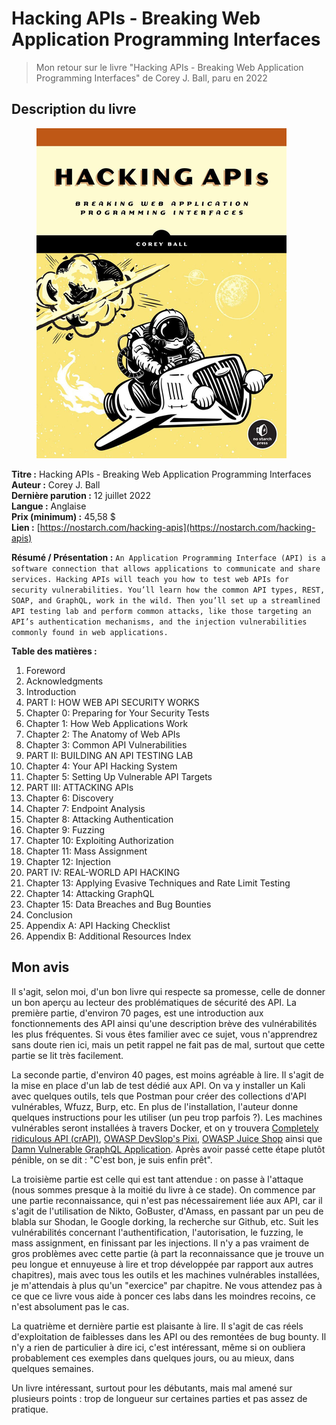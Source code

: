 # Hacking APIs - Breaking Web Application Programming Interfaces

> Mon retour sur le livre "Hacking APIs - Breaking Web Application Programming Interfaces" de Corey J. Ball, paru en 2022

## Description du livre

<figure><img src="../../.gitbook/assets/image (67).png" alt=""><figcaption></figcaption></figure>

**Titre :** Hacking APIs - Breaking Web Application Programming Interfaces\
**Auteur :** Corey J. Ball\
**Dernière parution :** 12 juillet 2022\
**Langue :** Anglaise\
**Prix (minimum) :** 45,58 $\
**Lien :** [https://nostarch.com/hacking-apis](https://nostarch.com/hacking-apis)

**Résumé / Présentation :** `An Application Programming Interface (API) is a software connection that allows applications to communicate and share services. Hacking APIs will teach you how to test web APIs for security vulnerabilities. You’ll learn how the common API types, REST, SOAP, and GraphQL, work in the wild. Then you’ll set up a streamlined API testing lab and perform common attacks, like those targeting an API’s authentication mechanisms, and the injection vulnerabilities commonly found in web applications.`

**Table des matières :**&#x20;

1. Foreword
2. Acknowledgments
3. Introduction
4. PART I: HOW WEB API SECURITY WORKS
5. Chapter 0: Preparing for Your Security Tests
6. Chapter 1: How Web Applications Work
7. Chapter 2: The Anatomy of Web APIs
8. Chapter 3: Common API Vulnerabilities
9. PART II: BUILDING AN API TESTING LAB
10. Chapter 4: Your API Hacking System
11. Chapter 5: Setting Up Vulnerable API Targets
12. PART III: ATTACKING APIs
13. Chapter 6: Discovery
14. Chapter 7: Endpoint Analysis
15. Chapter 8: Attacking Authentication
16. Chapter 9: Fuzzing
17. Chapter 10: Exploiting Authorization
18. Chapter 11: Mass Assignment
19. Chapter 12: Injection
20. PART IV: REAL-WORLD API HACKING
21. Chapter 13: Applying Evasive Techniques and Rate Limit Testing
22. Chapter 14: Attacking GraphQL
23. Chapter 15: Data Breaches and Bug Bounties
24. Conclusion
25. Appendix A: API Hacking Checklist
26. Appendix B: Additional Resources Index

## Mon avis

Il s'agit, selon moi, d'un bon livre qui respecte sa promesse, celle de donner un bon aperçu au lecteur des problématiques de sécurité des API. La première partie, d'environ 70 pages, est une introduction aux fonctionnements des API ainsi qu'une description brève des vulnérabilités les plus fréquentes. Si vous êtes familier avec ce sujet, vous n'apprendrez sans doute rien ici, mais un petit rappel ne fait pas de mal, surtout que cette partie se lit très facilement.

La seconde partie, d'environ 40 pages, est moins agréable à lire. Il s'agit de la mise en place d'un lab de test dédié aux API. On va y installer un Kali avec quelques outils, tels que Postman pour créer des collections d'API vulnérables, Wfuzz, Burp, etc. En plus de l'installation, l'auteur donne quelques instructions pour les utiliser (un peu trop parfois ?). Les machines vulnérables seront installées à travers Docker, et on y trouvera  [Completely ridiculous API (crAPI)](https://github.com/OWASP/crAPI), [OWASP DevSlop's Pixi](https://github.com/DevSlop/Pixi), [OWASP Juice Shop](https://owasp.org/www-project-juice-shop/) ainsi que [Damn Vulnerable GraphQL Application](https://github.com/dolevf/Damn-Vulnerable-GraphQL-Application). Après avoir passé cette étape plutôt pénible, on se dit : "C'est bon, je suis enfin prêt".

La troisième partie est celle qui est tant attendue : on passe à l'attaque (nous sommes presque à la moitié du livre à ce stade). On commence par une partie reconnaissance, qui n'est pas nécessairement liée aux API, car il s'agit de l'utilisation de Nikto, GoBuster, d'Amass, en passant par un peu de blabla sur Shodan, le Google dorking, la recherche sur Github, etc. Suit les vulnérabilités concernant l'authentification, l'autorisation, le fuzzing, le mass assignment, en finissant par les injections. Il n'y a pas vraiment de gros problèmes avec cette partie (à part la reconnaissance que je trouve un peu longue et ennuyeuse à lire et trop développée par rapport aux autres chapitres), mais avec tous les outils et les machines vulnérables installées, je m'attendais à plus qu'un "exercice" par chapitre. Ne vous attendez pas à ce que ce livre vous aide à poncer ces labs dans les moindres recoins, ce n'est absolument pas le cas.

La quatrième et dernière partie est plaisante à lire. Il s'agit de cas réels d'exploitation de faiblesses dans les API ou des remontées de bug bounty. Il n'y a rien de particulier à dire ici, c'est intéressant, même si on oubliera probablement ces exemples dans quelques jours, ou au mieux, dans quelques semaines.

Un livre intéressant, surtout pour les débutants, mais mal amené sur plusieurs points : trop de longueur sur certaines parties et pas assez de pratique.
